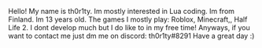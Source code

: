 Hello! My name is th0r1ty. Im mostly interested in Lua coding. Im from Finland. Im 13 years old.
The games I mostly play: Roblox, Minecraft,, Half Life 2.
I dont develop much but I do like to in my free time!
Anyways, if you want to contact me just dm me on discord: th0r1ty#8291
Have a great day :)
